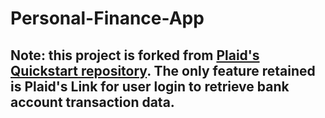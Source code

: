 # Personal-Finance-App
## Note: this project is forked from [Plaid's Quickstart repository](https://github.com/plaid/quickstart). The only feature retained is Plaid's Link for user login to retrieve bank account transaction data.